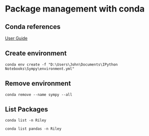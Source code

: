 # Package management with conda

## Conda references

[User Guide][]

[User Guide]:https://conda.io/projects/conda/en/latest/user-guide/tasks/manage-environments.html#

## Create environment

`conda env create -f "D:\Users\John\Documents\IPython Notebooks\Sympy\environment.yml"`

## Remove environment

`conda remove --name sympy --all`

## List Packages

`conda list -n Riley`

`conda list pandas -n Riley`
